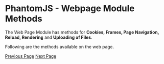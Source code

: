 # PhantomJS - Webpage Module Methods
The Web Page Module has methods for **Cookies, Frames, Page Navigation, Reload, Rendering** and **Uploading of Files**.

Following are the methods available on the web page.


[Previous Page](../phantomjs/phantomjs_webpage_module_properties.md) [Next Page](../phantomjs/phantomjs_webpage_module_events_callbacks.md) 
